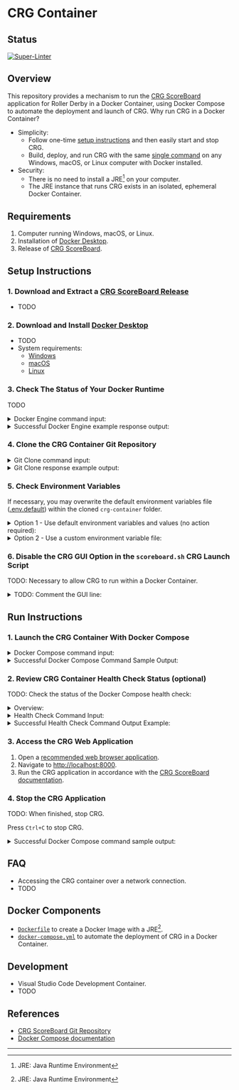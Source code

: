 # CRG Container

## Status

[![Super-Linter](https://github.com/timothyhull/crg-container/actions/workflows/lint-files.yml/badge.svg)](https://github.com/marketplace/actions/super-linter)

## Overview

This repository provides a mechanism to run the [CRG ScoreBoard](https://github.com/rollerderby/scoreboard "CRG ScoreBoard Git Repository") application for Roller Derby in a Docker Container, using Docker Compose to automate the deployment and launch of CRG.  Why run CRG in a Docker Container?

- Simplicity:
  - Follow one-time [setup instructions](#setup-instructions "Setup Instructions") and then easily start and stop CRG.
  - Build, deploy, and run CRG with the same [single command](#run-instructions "Run Instructions") on any Windows, macOS, or Linux computer with Docker installed.
- Security:
  - There is no need to install a JRE[^1] on your computer.
  - The JRE instance that runs CRG exists in an isolated, ephemeral Docker Container.

## Requirements

1. Computer running Windows, macOS, or Linux.
2. Installation of [Docker Desktop](https://www.docker.com/products/docker-desktop "Download Docker Desktop").
3. Release of [CRG ScoreBoard](https://github.com/rollerderby/scoreboard/releases "CRG ScoreBoard Releases").

## Setup Instructions

### 1. Download and Extract a [CRG ScoreBoard Release](https://github.com/rollerderby/scoreboard/releases "CRG ScoreBoard Releases")

- TODO

### 2. Download and Install [Docker Desktop](https://docs.docker.com/desktop "Docker Desktop Installation")

- TODO
- System requirements:
  - [Windows](https://docs.docker.com/desktop/install/windows-install "Docker Desktop for Windows System Requirements")
  - [macOS](https://docs.docker.com/desktop/install/mac-install "Docker Desktop for macOS System Requirements")
  - [Linux](https://docs.docker.com/desktop/install/linux-install "Docker Desktop for Linux System Requirements")

### 3. Check The Status of Your Docker Runtime

TODO

<details>
  <summary>
    Docker Engine command input:
  </summary>

  ```shell
  docker --version
  ```

</details>

<details>
  <summary>
    Successful Docker Engine example response output:
  </summary>


  ```shell
  Docker version 26.0.0, build 2ae903e
  ```

</details>

### 4. Clone the CRG Container Git Repository

<details>
  <summary>
    Git Clone command input:
  </summary>

  ```shell
  git clone git@github.com:timothyhull/crg-container
  ```

</details>

<details>
  <summary>
    Git Clone response example output:
  </summary>

  ```shell
  # TODO
  ```

</details>

### 5. Check Environment Variables

If necessary, you may overwrite the default environment variables file ([.env.default](https://github.com/timothyhull/crg-container/blob/main/.env.default "Default Environment Variables File")) within the cloned `crg-container` folder.

<details>
  <summary>
    Option 1 - Use default environment variables and values (no action required):
  </summary>

```shell
# Local path to the 'crg-container' folder extracted from this repo
## Default value is the current working directory
CRG_SOURCE_VOLUME=.

# Local path relative to CRG_SOURCE_VOLUMEfor the extracted CRG application from the CRG ScoreBoard Git Repository
## Default value is CRG version 2023.4
CRG_SOURCE_DIR=crg-scoreboard_v2023.4

# Name of the folder to create and mount files to on the CRG container instance
## Default value is 'crg-container'
CRG_MOUNT_DIR=crg-container
```

</details>

<details>
  <summary>
    Option 2 - Use a custom environment variable file:
  </summary>

1. Create a file at the root of the cloned crg-container repository named `.env`.

2. Customize the `.env` file with the following template:

    ```shell
    # Environment variable file template
    CRG_SOURCE_VOLUME=
    CRG_SOURCE_DIR=
    CRG_MOUNT_DIR=
    ```

3. Create an environment variable named `ENV_FILE` and set the value to the path to the `.env` file:

    ```shell
    # macOS and Linux example syntax
    export ENV_FILE=.env
    ```

    ```powershell
    # Windows PowerShell example syntax
    $env:ENV_FILE = '.env'
    ```

</details>

### 6. Disable the CRG GUI Option in the `scoreboard.sh` CRG Launch Script

TODO: Necessary to allow CRG to run within a Docker Container.

<details>
  <summary>
    TODO: Comment the GUI line:
  </summary>

- The [`scoreboard.sh` file](https://github.com/rollerderby/scoreboard/blob/dev/scoreboard.sh#L5 "scoreboard.sh Source File") resides at the root of the extracted CRG application directory.

  ```shell
  # Add a '# ' prefix to the following line in scoreboard.sh
  GUI="--gui"
  ```

  ```shell
  # Example of a disabled CRG GUI
  # GUI="--gui"
  ```

</details>

## Run Instructions

### 1. Launch the CRG Container With Docker Compose

<details>
  <summary>
    Docker Compose command input:
  </summary>

```shell
docker compose up
```

</details>

<details>
  <summary>
    Successful Docker Compose Command Sample Output:
  </summary>

```shell
[+] Building 56.1s (7/7) FINISHED                                                                       docker:desktop-linux
  => [crg-container internal] load build definition from Dockerfile                                                      0.0s
  => => transferring dockerfile: 512B                                                                                    0.0s
  => [crg-container internal] load metadata for docker.io/library/openjdk:latest                                         0.0s
  => [crg-container internal] load .dockerignore                                                                         0.0s
  => => transferring context: 229B                                                                                       0.0s
  => [crg-container 1/3] FROM docker.io/library/openjdk:latest                                                           0.0s
  => [crg-container 2/3] RUN microdnf upgrade -y --nodocs &&     microdnf clean all                                     55.3s
  => [crg-container 3/3] WORKDIR crg-container                                                                           0.0s 
  => [crg-container] exporting to image                                                                                  0.8s 
  => => exporting layers                                                                                                 0.7s 
  => => writing image sha256:e6a67731286f20afdaead94aafee07197ca82df627ce1f2ba99ca78ac63f319a                            0.0s 
  => => naming to docker.io/library/crg-container-crg-container                                                          0.0s 
  [+] Running 1/1                                                                                                              
  ✔ Network crg-container_default            Created                                                                     0.0s 
  ⠋ Container crg-container-crg-container-1  Created                                                                     0.0s 
  Attaching to crg-container-1
  crg-container-1  | Found existing autosave dir - skipping import
  crg-container-1  | CRG ScoreBoard version v2023.4
  crg-container-1  | 2024-05-03 01:32:23.293:INFO::main: Logging initialized @482ms to org.eclipse.jetty.util.log.StdErrLog
  crg-container-1  | Loaded auto-saved scoreboard from ./config/autosave/scoreboard-0-secs-ago.json
  crg-container-1  | 
  crg-container-1  | vvvvvvvvvvvvvvvvvvvvvvvvvvvvvvvvvvvvvvvvvvvvvvvvvvvvvvvvvvvvvvvvvvvvvv
  crg-container-1  | vvvvvvvvvvvvvvvvvvvvvvvvvvvvvvvvvvvvvvvvvvvvvvvvvvvvvvvvvvvvvvvvvvvvvv
  crg-container-1  | Double-click/open the 'start.html' file, or
  crg-container-1  | Open a web browser (either Google Chrome or Mozilla Firefox recommended) to:
  crg-container-1  | http://localhost:8000
  crg-container-1  | or try one of these URLs:
  crg-container-1  | http://172.19.0.2:8000/
  crg-container-1  | http://[fe80:0:0:0:42:acff:fe13:2%eth0]:8000/
  crg-container-1  | ^^^^^^^^^^^^^^^^^^^^^^^^^^^^^^^^^^^^^^^^^^^^^^^^^^^^^^^^^^^^^^^^^^^^^^
  crg-container-1  | ^^^^^^^^^^^^^^^^^^^^^^^^^^^^^^^^^^^^^^^^^^^^^^^^^^^^^^^^^^^^^^^^^^^^^^
  crg-container-1  |
```

</details>

### 2. Review CRG Container Health Check Status (optional)

TODO: Check the status of the Docker Compose health check:

<details>
  <summary>
    Overview:
  </summary>

The health check is a recurring `curl` HTTP request to the CRG web application server, and a `200 OK` response indicates the request is successful.  The health check configuration is available for review in the [`docker-compose.yml` file](https://github.com/timothyhull/crg-container/blob/main/docker-compose.yml "Docker Compose Health Check").

</details>

<details>
  <summary>
    Health Check Command Input:
  </summary>

```shell
# Check the health of the most recently-created container
docker inspect -f "{{ json .State.Health }}" $(docker ps -lq)
```

</details>

<details>
  <summary>
    Successful Health Check Command Output Example:
  </summary>

```jsonc
// Successful health check command example output (formatted as JSON with JQ)
{
  "Status": "healthy",
  "FailingStreak": 0,
  "Log": [
    {
      "Start": "2024-05-03T12:00:00.000000000Z",
      "End": "2024-05-03T12:00:00.000000000",
      "ExitCode": 0,
      "Output": "HTTP/1.1 200 OK\r\nDate: Fri, 03 May 2024 01:50:54 GMT\r\nSet-Cookie: CRG_SCOREBOARD=node0v5ap3t21va5cq5zx2cqaekfe36.node0; Path=/; Expires=Sat, 18-May-2024 12:00:00 GMT; Max-Age=1296000; HttpOnly; SameSite=Lax\r\nExpires: Thu, 01 Jan 1970 00:00:00 GMT\r\nLast-Modified: Tue, 03 Oct 2023 00:56:04 GMT\r\nContent-Type: text/html;charset=utf-8\r\nAccept-Ranges: bytes\r\n"
    }
  ]
}
```

</details>

### 3. Access the CRG Web Application

1. Open a [recommended web browser application](https://github.com/rollerderby/scoreboard#web-browser "CRG ScoreBoard Documentation Browser Recommendation").
2. Navigate to [http://localhost:8000](http://localhost:8000 "CRG Application Launch Page").
3. Run the CRG application in accordance with the [CRG ScoreBoard documentation](https://github.com/rollerderby/scoreboard/wiki "CRG ScoreBoard Documentation").

### 4. Stop the CRG Application

TODO: When finished, stop CRG.

Press `Ctrl+C` to stop CRG.

<details>
  <summary>
    Successful Docker Compose command sample output:
  </summary>

```shell
Gracefully stopping... (press Ctrl+C again to force)
[+] Stopping 1/1
✔ Container crg-container-crg-container-1  Stopped                                                                     0.5s 
canceled
```

</details>

## FAQ

- Accessing the CRG container over a network connection.
- TODO

## Docker Components

- [`Dockerfile`](https://github.com/timothyhull/crg-container/blob/main/Dockerfile "Dockerfile") to create a Docker Image with a JRE[^1].
- [`docker-compose.yml`](https://github.com/timothyhull/crg-container/blob/main/docker-compose.yml "CRG Container Service Definition File") to automate the deployment of CRG in a Docker Container.

## Development

- Visual Studio Code Development Container.
- TODO

## References

- [CRG ScoreBoard Git Repository](https://github.com/rollerderby/scoreboard "CRG ScoreBoard Git Repository")
- [Docker Compose documentation](https://docs.docker.com/compose "Docker Compose Documentation")

---
[^1]: JRE: Java Runtime Environment
